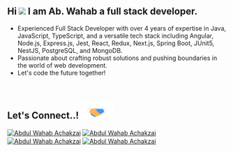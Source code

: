 ## Hi <img src="https://raw.githubusercontent.com/iampavangandhi/iampavangandhi/master/gifs/Hi.gif" width="30px"> I am Ab. Wahab a full stack developer.


- Experienced Full Stack Developer with over 4 years of expertise in Java, JavaScript, TypeScript, and a versatile tech stack including Angular, Node.js, Express.js, Jest, React, Redux, Next.js, Spring Boot, JUnit5, NestJS, PostgreSQL, and MongoDB.
-  Passionate about crafting robust solutions and pushing boundaries in the world of web development.
-  Let's code the future together!
<br />

## <b> Let's Connect..!</b><img src="https://github.com/0xAbdulKhalid/0xAbdulKhalid/raw/main/assets/mdImages/handshake.gif" width ="80">
<p align="left">
<a href="https://linkedin.com/abdulwahabachakzai" target="blank"><img align="center" src="https://cdn.jsdelivr.net/npm/simple-icons@3.0.1/icons/linkedin.svg" alt="Abdul Wahab Achakzai" height="30" width="40" /></a>
<a href="https://twitter.com/wahabachakzai" target="blank"><img align="center" src="https://cdn.jsdelivr.net/npm/simple-icons@3.0.1/icons/twitter.svg" alt="Abdul Wahab Achakzai" height="30" width="40" /></a>
<a href="https://instagram.com/wahab_achakzai" target="blank"><img align="center" src="https://cdn.jsdelivr.net/npm/simple-icons@3.0.1/icons/instagram.svg" alt="Abdul Wahab Achakzai" height="30" width="40" /></a>
<a href="https://facebook.com/abdulwahabachakzai" target="blank"><img align="center" src="https://cdn.jsdelivr.net/npm/simple-icons@3.0.1/icons/facebook.svg" alt="Abdul Wahab Achakzai" height="30" width="40" /></a>

</p>
<br />







